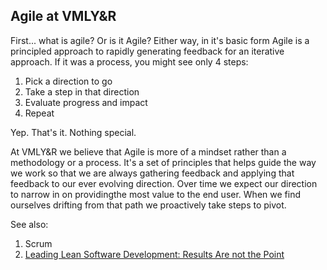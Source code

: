 ## Agile at VMLY&R

First... what is agile? Or is it Agile? Either way, in it's basic form Agile is a principled approach to rapidly generating feedback for an iterative approach. If it was a process, you might see only 4 steps:

1. Pick a direction to go
2. Take a step in that direction
3. Evaluate progress and impact
4. Repeat

Yep. That's it. Nothing special. 

At VMLY&R we believe that Agile is more of a mindset rather than a methodology or a process. It's a set of principles that helps guide the way we work so that we are always gathering feedback and applying that feedback to our ever evolving direction. Over time we expect our direction to narrow in on providingthe most value to the end user. When we find ourselves drifting from that path we proactively take steps to pivot.

See also:

1. Scrum
2. [Leading Lean Software Development: Results Are not the Point]()
